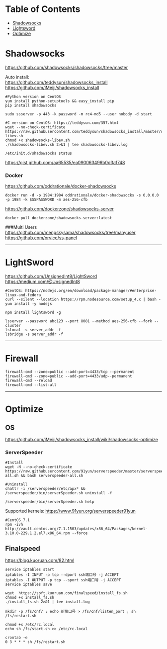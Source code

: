 # Table of Contents
- [Shadowsocks](#shadowsocks)
- [Lightsword](#lightsword)
- [Optimize](#optimize)


# Shadowsocks
https://github.com/shadowsocks/shadowsocks/tree/master

Auto install:  
https://github.com/teddysun/shadowsocks_install  
https://github.com/iMeiji/shadowsocks_install


```
#Python version on CentOS
yum install python-setuptools && easy_install pip
pip install shadowsocks

sudo ssserver -p 443 -k password -m rc4-md5 --user nobody -d start

#C version on CentOS: https://teddysun.com/357.html  
wget --no-check-certificate https://raw.githubusercontent.com/teddysun/shadowsocks_install/master/shadowsocks-libev.sh  
chmod +x shadowsocks-libev.sh  
./shadowsocks-libev.sh 2>&1 | tee shadowsocks-libev.log

/etc/init.d/shadowsocks status
```
https://gist.github.com/aa65535/ea090063496b0d3a1748

### Docker

https://github.com/oddrationale/docker-shadowsocks   
```
docker run -d -p 1984:1984 oddrationale/docker-shadowsocks -s 0.0.0.0 -p 1984 -k $SSPASSWORD -m aes-256-cfb
```

https://github.com/dockerzone/shadowsocks-server  
```
docker pull dockerzone/shadowsocks-server:latest
```
###Multi Users
https://github.com/mengskysama/shadowsocks/tree/manyuser  
https://github.com/orvice/ss-panel

---
# LightSword
https://github.com/UnsignedInt8/LightSword  
https://medium.com/@UnsignedInt8  
```
#CentOS: https://nodejs.org/en/download/package-manager/#enterprise-linux-and-fedora
curl --silent --location https://rpm.nodesource.com/setup_4.x | bash -  
yum install -y nodejs

npm install lightsword -g

lsserver --password abc123 --port 8081 --method aes-256-cfb --fork --cluster  
lslocal -s server_addr -f   
lsbridge -s server_addr -f  
```
---
# Firewall
```
firewall-cmd --zone=public --add-port=4433/tcp --permanent
firewall-cmd --zone=public --add-port=4433/udp--permanent
firewall-cmd --reload
firewall-cmd --list-all
```
---
# Optimize

## OS
https://github.com/iMeiji/shadowsocks_install/wiki/shadowsocks-optimize

### ServerSpeeder
```
#Install
wget -N --no-check-certificate https://raw.githubusercontent.com/91yun/serverspeeder/master/serverspeeder-all.sh && bash serverspeeder-all.sh  

#Uninstall
chattr -i /serverspeeder/etc/apx* && /serverspeeder/bin/serverSpeeder.sh uninstall -f

/serverspeeder/bin/serverSpeeder.sh help
```
Supported kernels:  https://www.91yun.org/serverspeeder91yun  
```
#CentOS 7.1
rpm -ivh http://vault.centos.org/7.1.1503/updates/x86_64/Packages/kernel-3.10.0-229.1.2.el7.x86_64.rpm --force
```

## Finalspeed

https://blog.kuoruan.com/82.html
```
service iptables start  
iptables -I INPUT -p tcp --dport ssh端口号 -j ACCEPT  
iptables -I OUTPUT -p tcp --sport ssh端口号 -j ACCEPT  
service iptables save

wget  https://soft.kuoruan.com/finalspeed/install_fs.sh  
chmod +x install_fs.sh  
./install_fs.sh 2>&1 | tee install.log

mkdir -p /fs/cnf/ ; echo 新端口号 > /fs/cnf/listen_port ; sh /fs/restart.sh

chmod +x /etc/rc.local  
echo sh /fs/start.sh >> /etc/rc.local

crontab -e  	
0 3 * * * sh /fs/restart.sh
```
